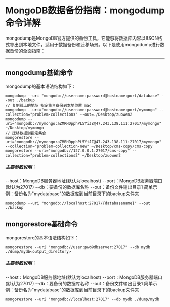 # MongoDB数据备份指南：mongodump命令详解

mongodump是MongoDB官方提供的备份工具，它能够将数据库内容以BSON格式导出到本地文件，适用于数据备份和迁移场景。以下是使用mongodump进行数据备份的全面指南：

---

## mongodump基础命令

mongodump的基本语法结构如下：
```
mongodump --uri "mongodb://username:password@hostname:port/database" --out ./backup
// 复制线上的地址 指定集合备份到本地位置 mac
mongodump --uri="mongodb://username:password@hostname:port/mymongo" --collection="problem-collections" --out=./Desktop/zuowen2
mongodump --uri="mongodb://mymongo:aZMRHDpphPL5YiJZ@47.243.138.111:27017/mymongo" ~/Desktop/mymongo
// 迁移数据到指定集合
mongorestore --uri="mongodb://mymongo:aZMRHDpphPL5YiJZ@47.243.138.111:27017/mymongo" --collection="problem-collection-new" ~/Desktop/cms-copy/cms-copy
mongorestore --uri="mongodb://127.0.0.1:27017/cms-copy" --collection="problem-collections2" ~/Desktop/zuowen2

```
##### 主要参数说明：

--host：MongoDB服务器地址(默认为localhost)
--port：MongoDB服务器端口(默认为27017)
--db：要备份的数据库名称
--out：备份文件输出目录‌1
简单示例：备份名为"mydatabase"的数据库到当前目录下的backup文件夹

```
mongodump --uri "mongodb://localhost:27017/{databasename}" --out ./backup
```
## mongorestore基础命令

mongorestore的基本语法结构如下：
```
mongorestore --uri "mongodb://user:pwd@dbserver:27017" --db mydb ./dump/mydb<output_directory>
```
##### 主要参数说明：

--host：MongoDB服务器地址(默认为localhost)
--port：MongoDB服务器端口(默认为27017)
--db：要备份的数据库名称
--out：备份文件输出目录‌1
简单示例：备份名为"mydatabase"的数据库到当前目录下的backup文件夹

```
mongorestore --uri "mongodb://localhost:27017" --db mydb ./dump/mydb
```
